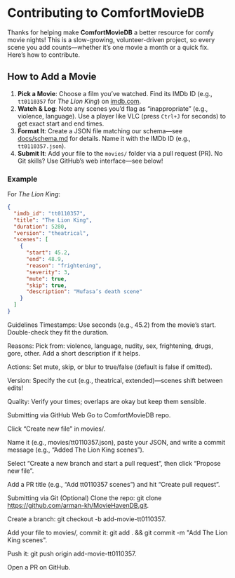 # Contributing to ComfortMovieDB

Thanks for helping make **ComfortMovieDB** a better resource for comfy movie nights! This is a slow-growing, volunteer-driven project, so every scene you add counts—whether it’s one movie a month or a quick fix. Here’s how to contribute.

## How to Add a Movie
1. **Pick a Movie**: Choose a film you’ve watched. Find its IMDb ID (e.g., `tt0110357` for *The Lion King*) on [imdb.com](https://www.imdb.com).
2. **Watch & Log**: Note any scenes you’d flag as “inappropriate” (e.g., violence, language). Use a player like VLC (press `Ctrl+J` for seconds) to get exact start and end times.
3. **Format It**: Create a JSON file matching our schema—see [docs/schema.md](docs/schema.md) for details. Name it with the IMDb ID (e.g., `tt0110357.json`).
4. **Submit It**: Add your file to the `movies/` folder via a pull request (PR). No Git skills? Use GitHub’s web interface—see below!

### Example
For *The Lion King*:
```json
{
  "imdb_id": "tt0110357",
  "title": "The Lion King",
  "duration": 5280,
  "version": "theatrical",
  "scenes": [
    {
      "start": 45.2,
      "end": 48.9,
      "reason": "frightening",
      "severity": 3,
      "mute": true,
      "skip": true,
      "description": "Mufasa’s death scene"
    }
  ]
}
```
Guidelines
Timestamps: Use seconds (e.g., 45.2) from the movie’s start. Double-check they fit the duration.

Reasons: Pick from: violence, language, nudity, sex, frightening, drugs, gore, other. Add a short description if it helps.

Actions: Set mute, skip, or blur to true/false (default is false if omitted).

Version: Specify the cut (e.g., theatrical, extended)—scenes shift between edits!

Quality: Verify your times; overlaps are okay but keep them sensible.

Submitting via GitHub Web
Go to ComfortMovieDB repo.

Click “Create new file” in movies/.

Name it (e.g., movies/tt0110357.json), paste your JSON, and write a commit message (e.g., “Added The Lion King scenes”).

Select “Create a new branch and start a pull request”, then click “Propose new file”.

Add a PR title (e.g., “Add tt0110357 scenes”) and hit “Create pull request”.

Submitting via Git (Optional)
Clone the repo: git clone https://github.com/arman-kh/MovieHavenDB.git.

Create a branch: git checkout -b add-movie-tt0110357.

Add your file to movies/, commit it: git add . && git commit -m "Add The Lion King scenes".

Push it: git push origin add-movie-tt0110357.

Open a PR on GitHub.



